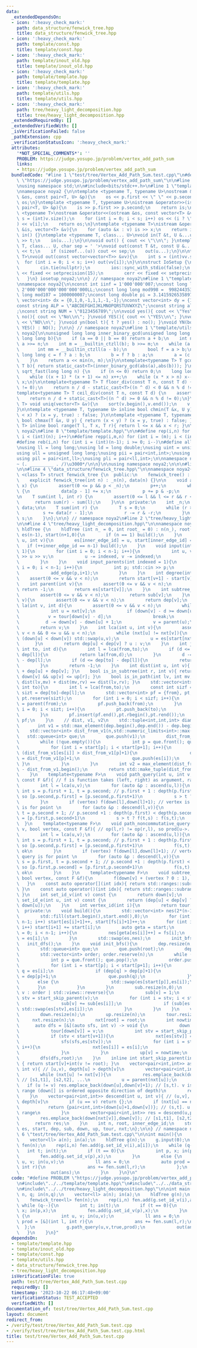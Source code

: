 ```yaml
---
data:
  _extendedDependsOn:
  - icon: ':heavy_check_mark:'
    path: data_structure/fenwick_tree.hpp
    title: data_structure/fenwick_tree.hpp
  - icon: ':heavy_check_mark:'
    path: template/const.hpp
    title: template/const.hpp
  - icon: ':heavy_check_mark:'
    path: template/inout_old.hpp
    title: template/inout_old.hpp
  - icon: ':heavy_check_mark:'
    path: template/template.hpp
    title: template/template.hpp
  - icon: ':heavy_check_mark:'
    path: template/utils.hpp
    title: template/utils.hpp
  - icon: ':heavy_check_mark:'
    path: tree/heavy_light_decomposition.hpp
    title: tree/heavy_light_decomposition.hpp
  _extendedRequiredBy: []
  _extendedVerifiedWith: []
  _isVerificationFailed: false
  _pathExtension: cpp
  _verificationStatusIcon: ':heavy_check_mark:'
  attributes:
    '*NOT_SPECIAL_COMMENTS*': ''
    PROBLEM: https://judge.yosupo.jp/problem/vertex_add_path_sum
    links:
    - https://judge.yosupo.jp/problem/vertex_add_path_sum
  bundledCode: "#line 1 \"test/tree/Vertex_Add_Path_Sum.test.cpp\"\n#define PROBLEM\
    \ \"https://judge.yosupo.jp/problem/vertex_add_path_sum\"\n\n#line 2 \"template/template.hpp\"\
    \nusing namespace std;\n\n#include<bits/stdc++.h>\n#line 1 \"template/inout_old.hpp\"\
    \nnamespace noya2 {\n\ntemplate <typename T, typename U>\nostream &operator<<(ostream\
    \ &os, const pair<T, U> &p){\n    os << p.first << \" \" << p.second;\n    return\
    \ os;\n}\ntemplate <typename T, typename U>\nistream &operator>>(istream &is,\
    \ pair<T, U> &p){\n    is >> p.first >> p.second;\n    return is;\n}\n\ntemplate\
    \ <typename T>\nostream &operator<<(ostream &os, const vector<T> &v){\n    int\
    \ s = (int)v.size();\n    for (int i = 0; i < s; i++) os << (i ? \" \" : \"\"\
    ) << v[i];\n    return os;\n}\ntemplate <typename T>\nistream &operator>>(istream\
    \ &is, vector<T> &v){\n    for (auto &x : v) is >> x;\n    return is;\n}\n\nvoid\
    \ in() {}\ntemplate <typename T, class... U>\nvoid in(T &t, U &...u){\n    cin\
    \ >> t;\n    in(u...);\n}\n\nvoid out() { cout << \"\\n\"; }\ntemplate <typename\
    \ T, class... U, char sep = ' '>\nvoid out(const T &t, const U &...u){\n    cout\
    \ << t;\n    if (sizeof...(u)) cout << sep;\n    out(u...);\n}\n\ntemplate<typename\
    \ T>\nvoid out(const vector<vector<T>> &vv){\n    int s = (int)vv.size();\n  \
    \  for (int i = 0; i < s; i++) out(vv[i]);\n}\n\nstruct IoSetup {\n    IoSetup(){\n\
    \        cin.tie(nullptr);\n        ios::sync_with_stdio(false);\n        cout\
    \ << fixed << setprecision(15);\n        cerr << fixed << setprecision(7);\n \
    \   }\n} iosetup_noya2;\n\n} // namespace noya2\n#line 1 \"template/const.hpp\"\
    \nnamespace noya2{\n\nconst int iinf = 1'000'000'007;\nconst long long linf =\
    \ 2'000'000'000'000'000'000LL;\nconst long long mod998 =  998244353;\nconst long\
    \ long mod107 = 1000000007;\nconst long double pi = 3.14159265358979323;\nconst\
    \ vector<int> dx = {0,1,0,-1,1,1,-1,-1};\nconst vector<int> dy = {1,0,-1,0,1,-1,-1,1};\n\
    const string ALP = \"ABCDEFGHIJKLMNOPQRSTUVWXYZ\";\nconst string alp = \"abcdefghijklmnopqrstuvwxyz\"\
    ;\nconst string NUM = \"0123456789\";\n\nvoid yes(){ cout << \"Yes\\n\"; }\nvoid\
    \ no(){ cout << \"No\\n\"; }\nvoid YES(){ cout << \"YES\\n\"; }\nvoid NO(){ cout\
    \ << \"NO\\n\"; }\nvoid yn(bool t){ t ? yes() : no(); }\nvoid YN(bool t){ t ?\
    \ YES() : NO(); }\n\n} // namespace noya2\n#line 1 \"template/utils.hpp\"\nnamespace\
    \ noya2{\n\nunsigned long long inner_binary_gcd(unsigned long long a, unsigned\
    \ long long b){\n    if (a == 0 || b == 0) return a + b;\n    int n = __builtin_ctzll(a);\
    \ a >>= n;\n    int m = __builtin_ctzll(b); b >>= m;\n    while (a != b) {\n \
    \       int mm = __builtin_ctzll(a - b);\n        bool f = a > b;\n        unsigned\
    \ long long c = f ? a : b;\n        b = f ? b : a;\n        a = (c - b) >> mm;\n\
    \    }\n    return a << min(n, m);\n}\n\ntemplate<typename T> T gcd_fast(T a,\
    \ T b){ return static_cast<T>(inner_binary_gcd(abs(a),abs(b))); }\n\nlong long\
    \ sqrt_fast(long long n) {\n    if (n <= 0) return 0;\n    long long x = sqrt(n);\n\
    \    while ((x + 1) * (x + 1) <= n) x++;\n    while (x * x > n) x--;\n    return\
    \ x;\n}\n\ntemplate<typename T> T floor_div(const T n, const T d) {\n    assert(d\
    \ != 0);\n    return n / d - static_cast<T>((n ^ d) < 0 && n % d != 0);\n}\n\n\
    template<typename T> T ceil_div(const T n, const T d) {\n    assert(d != 0);\n\
    \    return n / d + static_cast<T>((n ^ d) >= 0 && n % d != 0);\n}\n\ntemplate<typename\
    \ T> void uniq(vector<T> &v){\n    sort(v.begin(),v.end());\n    v.erase(unique(v.begin(),v.end()),v.end());\n\
    }\n\ntemplate <typename T, typename U> inline bool chmin(T &x, U y) { return (y\
    \ < x) ? (x = y, true) : false; }\n\ntemplate <typename T, typename U> inline\
    \ bool chmax(T &x, U y) { return (x < y) ? (x = y, true) : false; }\n\ntemplate<typename\
    \ T> inline bool range(T l, T x, T r){ return l <= x && x < r; }\n\n} // namespace\
    \ noya2\n#line 8 \"template/template.hpp\"\n\n#define rep(i,n) for (int i = 0;\
    \ i < (int)(n); i++)\n#define repp(i,m,n) for (int i = (m); i < (int)(n); i++)\n\
    #define reb(i,n) for (int i = (int)(n-1); i >= 0; i--)\n#define all(v) (v).begin(),(v).end()\n\
    \nusing ll = long long;\nusing ld = long double;\nusing uint = unsigned int;\n\
    using ull = unsigned long long;\nusing pii = pair<int,int>;\nusing pll = pair<ll,ll>;\n\
    using pil = pair<int,ll>;\nusing pli = pair<ll,int>;\n\nnamespace noya2{\n\n/*\u3000\
    ~ (. _________ . /)\u3000*/\n\n}\n\nusing namespace noya2;\n\n\n#line 2 \"data_structure/fenwick_tree.hpp\"\
    \n\n#line 4 \"data_structure/fenwick_tree.hpp\"\n\nnamespace noya2{\n\ntemplate\
    \ <class T> struct fenwick_tree {\n  public:\n    fenwick_tree() : _n(0) {}\n\
    \    explicit fenwick_tree(int n) : _n(n), data(n) {}\n\n    void add(int p, T\
    \ x) {\n        assert(0 <= p && p < _n);\n        p++;\n        while (p <= _n)\
    \ {\n            data[p - 1] += x;\n            p += p & -p;\n        }\n    }\n\
    \n    T sum(int l, int r) {\n        assert(0 <= l && l <= r && r <= _n);\n  \
    \      return sum(r) - sum(l);\n    }\n\n  private:\n    int _n;\n    vector<T>\
    \ data;\n\n    T sum(int r) {\n        T s = 0;\n        while (r > 0) {\n   \
    \         s += data[r - 1];\n            r -= r & -r;\n        }\n        return\
    \ s;\n    }\n};\n\n} // namespace noya2\n#line 2 \"tree/heavy_light_decomposition.hpp\"\
    \n\n#line 4 \"tree/heavy_light_decomposition.hpp\"\n\nnamespace noya2 {\n\nstruct\
    \ hldTree {\n    hldTree (int n_ = 0, int root_ = 0) : n(n_), root(root_), inner_edge_id(0),\
    \ es(n-1), start(n+1,0){\n        if (n == 1) build();\n    }\n    void add_edge(int\
    \ u, int v){\n        es[inner_edge_id] = u, start[inner_edge_id] = v;\n     \
    \   if (++inner_edge_id == n-1) build();\n    }\n    void input(int indexed =\
    \ 1){\n        for (int i = 0; i < n-1; i++){\n            int u, v; std::cin\
    \ >> u >> v;\n            u -= indexed, v -= indexed;\n            add_edge(u,v);\n\
    \        }\n    }\n    void input_parents(int indexed = 1){\n        for (int\
    \ i = 0; i < n-1; i++){\n            int p; std::cin >> p;\n            p -= indexed;\n\
    \            add_edge(p,i+1);\n        }\n    }\n    int degree(int v){\n    \
    \    assert(0 <= v && v < n);\n        return start[v+1] - start[v];\n    }\n\
    \    int parent(int v){\n        assert(0 <= v && v < n);\n        if (v == root)\
    \ return -1;\n        return es[start[v]];\n    }\n    int subtree_size(int v){\n\
    \        assert(0 <= v && v < n);\n        return sub[v];\n    }\n    int depth(int\
    \ v){\n        assert(0 <= v && v < n);\n        return dep[v];\n    }\n    int\
    \ la(int v, int d){\n        assert(0 <= v && v < n);\n        while (v != -1){\n\
    \            int u = nxt[v];\n            if (down[v] - d >= down[u]){\n     \
    \           v = tour[down[v] - d];\n                break;\n            }\n  \
    \          d -= down[v] - down[u] + 1;\n            v = parent(u);\n        }\n\
    \        return v;\n    }\n    int lca(int u, int v){\n        assert(0 <= v &&\
    \ v < n && 0 <= u && u < n);\n        while (nxt[u] != nxt[v]){\n            if\
    \ (down[u] < down[v]) std::swap(u,v);\n            u = es[start[nxt[u]]];\n  \
    \      }\n        return dep[u] < dep[v] ? u : v;\n    }\n    int jump(int from,\
    \ int to, int d){\n        int l = lca(from,to);\n        if (d <= dep[from] -\
    \ dep[l]){\n            return la(from,d);\n        }\n        d -= dep[from]\
    \ - dep[l];\n        if (d <= dep[to] - dep[l]){\n            return la(to,dep[to]-dep[l]-d);\n\
    \        }\n        return -1;\n    }\n    int dist(int u, int v){ return dep[lca(u,v)]*(-2)\
    \ + dep[u] + dep[v]; }\n    bool is_in_subtree(int r, int v){ return down[r] <\
    \ down[v] && up[v] <= up[r]; }\n    bool is_in_path(int lv, int mv, int rv){ return\
    \ dist(lv,mv) + dist(mv,rv) == dist(lv,rv); }\n    std::vector<int> path(int from,\
    \ int to){\n        int l = lca(from,to);\n        const int sizf = dep[from]-dep[l],\
    \ sizt = dep[to]-dep[l];\n        std::vector<int> pf = {from}, pt;\n        pf.reserve(sizf+1);\
    \ pt.reserve(sizt);\n        for (int i = 0; i < sizf; i++){\n            from\
    \ = parent(from);\n            pf.push_back(from);\n        }\n        for (int\
    \ i = 0; i < sizt; i++){\n            pt.push_back(to);\n            to = parent(to);\n\
    \        }\n        pf.insert(pf.end(),pt.rbegin(),pt.rend());\n        return\
    \ pf;\n    }\n    // dist, v1, v2\n    std::tuple<int,int,int> diameter(){\n \
    \       int v1 = std::max_element(dep.begin(),dep.end()) - dep.begin();\n    \
    \    std::vector<int> dist_from_v1(n,std::numeric_limits<int>::max());\n     \
    \   std::queue<int> que;\n        que.push(v1);\n        dist_from_v1[v1] = 0;\n\
    \        while (!que.empty()){\n            int p = que.front(); que.pop();\n\
    \            for (int i = start[p]; i < start[p+1]; i++){\n                if\
    \ (dist_from_v1[es[i]] > dist_from_v1[p]+1){\n                    dist_from_v1[es[i]]\
    \ = dist_from_v1[p]+1;\n                    que.push(es[i]);\n               \
    \ }\n            }\n        }\n        int v2 = max_element(dist_from_v1.begin(),dist_from_v1.end())\
    \ - dist_from_v1.begin();\n        return std::make_tuple(dist_from_v1[v2],v1,v2);\n\
    \    }\n    template<typename F>\n    void path_query(int u, int v, bool vertex,\
    \ const F &f){ // f is function takes (left, right) as argument, range = [left,right).\n\
    \        int l = lca(u,v);\n        for (auto &p : ascend(u,l)){\n           \
    \ int s = p.first + 1, t = p.second; // p.first + 1 : depth(p.first) > depth(p.second),\
    \ so [p.second,p.first] = [p.second,p.first+1)\n            s > t ? f(t,s) : f(s,t);\n\
    \        }\n        if (vertex) f(down[l],down[l]+1); // vertex is true : query\
    \ is for point \n        for (auto &p : descend(l,v)){\n            int s = p.first,\
    \ t = p.second + 1; // p.second +1 : depth(p.first) < depth(p.second), so [p.first,p.second]\
    \ = [p.first,p.second+1)\n            s > t ? f(t,s) : f(s,t);\n        }\n  \
    \  }\n    template<typename F>\n    void path_noncommutative_query(int u, int\
    \ v, bool vertex, const F &f){ // op(l,r) != op(r,l), so prod[u->...->v] != prod[v->...->u]\n\
    \        int l = lca(u,v);\n        for (auto &p : ascend(u,l)){\n           \
    \ int s = p.first + 1, t = p.second; // p.first + 1 : depth(p.first) > depth(p.second),\
    \ so [p.second,p.first] = [p.second,p.first+1)\n            f(s,t); // le > ri\
    \ ok\n        }\n        if (vertex) f(down[l],down[l]+1); // vertex is true :\
    \ query is for point \n        for (auto &p : descend(l,v)){\n            int\
    \ s = p.first, t = p.second + 1; // p.second +1 : depth(p.first) < depth(p.second),\
    \ so [p.first,p.second] = [p.first,p.second+1)\n            f(s,t); // le > ri\
    \ ok\n        }\n    }\n    template<typename F>\n    void subtree_query(int v,\
    \ bool vertex, const F &f){\n        f(down[v] + (vertex ? 0 : 1), up[v]);\n \
    \   }\n    const auto operator[](int idx){ return std::ranges::subrange(es.begin()+start[idx],es.begin()+start[idx+1]);\
    \ }\n    const auto operator()(int idx){ return std::ranges::subrange(es.begin()+start_skip_parent(idx),es.begin()+start[idx+1]);\
    \ }\n    int set_id_v(int v) const {\n        return down[v];\n    }\n    int\
    \ set_id_e(int u, int v) const {\n        return (dep[u] < dep[v] ? down[v] :\
    \ down[u]);\n    }\n    int vertex_id(int i){\n        return tour[i];\n    }\n\
    \  private:\n    void build(){\n        std::vector<int> nes(2*(n-1)), fs = start;\n\
    \        std::fill(start.begin(),start.end(),0);\n        for (int i = 0; i <\
    \ n-1; i++) start[es[i]+1]++, start[fs[i]+1]++;\n        for (int i = 0; i < n;\
    \ i++) start[i+1] += start[i];\n        auto geta = start;\n        for (int i\
    \ = 0; i < n-1; i++){\n            nes[geta[es[i]]++] = fs[i];\n            nes[geta[fs[i]]++]\
    \ = es[i];\n        }\n        std::swap(es,nes);\n        init_bfs();\n     \
    \   init_dfs();\n    }\n    void init_bfs(){\n        dep.resize(n,std::numeric_limits<int>::max());\n\
    \        std::queue<int> que;\n        que.push(root);\n        dep[root] = 0;\n\
    \        std::vector<int> order; order.reserve(n);\n        while (!que.empty()){\n\
    \            int p = que.front(); que.pop();\n            order.push_back(p);\n\
    \            for (int i = start[p]; i < start[p+1]; i++){\n                auto\
    \ q = es[i];\n                if (dep[q] > dep[p]+1){\n                    dep[q]\
    \ = dep[p]+1;\n                    que.push(q);\n                }\n         \
    \       else {\n                    std::swap(es[start[p]],es[i]);\n         \
    \       }\n            }\n        }\n        sub.resize(n,0);\n        for (int\
    \ v : order | std::views::reverse){\n            sub[v] = 1;\n            int\
    \ stv = start_skip_parent(v);\n            for (int i = stv; i < start[v+1]; i++){\n\
    \                sub[v] += sub[es[i]];\n                if (sub[es[stv]] < sub[es[i]])\
    \ std::swap(es[stv],es[i]);\n            }\n        }\n    }\n    void init_dfs(){\n\
    \        down.resize(n);\n        up.resize(n);\n        tour.resize(n);\n   \
    \     nxt.resize(n);\n        nxt[root] = root;\n        int nowtime = 0;\n  \
    \      auto dfs = [&](auto sfs, int v) -> void {\n            down[v] = nowtime++;\n\
    \            tour[down[v]] = v;\n            int stv = start_skip_parent(v);\n\
    \            if (stv < start[v+1]){\n                nxt[es[stv]] = nxt[v];\n\
    \                sfs(sfs,es[stv]);\n                for (int i = stv+1; i < start[v+1];\
    \ i++){\n                    nxt[es[i]] = es[i];\n                    sfs(sfs,es[i]);\n\
    \                }\n            }\n            up[v] = nowtime;\n        };\n\
    \        dfs(dfs,root);\n    }\n    inline int start_skip_parent(int v) const\
    \ { return start[v]+int(v != root); }\n    vector<pair<int,int>> ascend(int u,\
    \ int v){ // [u,v), depth[u] > depth[v]\n        vector<pair<int,int>> res;\n\
    \        while (nxt[u] != nxt[v]){\n            res.emplace_back(down[u],down[nxt[u]]);\
    \ // [s1,t1], [s2,t2], ...\n            u = parent(nxt[u]);\n        }\n     \
    \   if (u != v) res.emplace_back(down[u],down[v]+1); // [s,t). v is not in the\
    \ range (down[] is ordered opposite direction of depth)\n        return res;\n\
    \    }\n    vector<pair<int,int>> descend(int u, int v){ // (u,v], depth[u] <\
    \ depth[v]\n        if (u == v) return {};\n        if (nxt[u] == nxt[v]){\n \
    \           return {pair<int,int>(down[u]+1,down[v])}; // (s,t]. u is not in the\
    \ range\n        }\n        vector<pair<int,int>> res = descend(u,parent(nxt[v]));\n\
    \        res.emplace_back(down[nxt[v]],down[v]); // [s1,t1], [s2,t2], ...\n  \
    \      return res;\n    }\n    int n, root, inner_edge_id;\n    std::vector<int>\
    \ es, start, dep, sub, down, up, tour, nxt;\n};\n\n} // namespace noya2\n#line\
    \ 6 \"test/tree/Vertex_Add_Path_Sum.test.cpp\"\n\nint main(){\n    int n, q; in(n,q);\n\
    \    vector<ll> a(n); in(a);\n    hldTree g(n);\n    g.input(0);\n    fenwick_tree<ll>\
    \ fen(n);\n    rep(i,n) fen.add(g.set_id_v(i),a[i]);\n    while (q--){\n     \
    \   int t; in(t);\n        if (t == 0){\n            int p, x; in(p,x);\n    \
    \        fen.add(g.set_id_v(p),x);\n        }\n        else {\n            int\
    \ u, v; in(u,v);\n            ll ans = 0;\n            auto prod = [&](int l,\
    \ int r){\n                ans += fen.sum(l,r);\n            };\n            g.path_query(u,v,true,prod);\n\
    \            out(ans);\n        }\n    }\n}\n"
  code: "#define PROBLEM \"https://judge.yosupo.jp/problem/vertex_add_path_sum\"\n\
    \n#include\"../../template/template.hpp\"\n#include\"../../data_structure/fenwick_tree.hpp\"\
    \n#include\"../../tree/heavy_light_decomposition.hpp\"\n\nint main(){\n    int\
    \ n, q; in(n,q);\n    vector<ll> a(n); in(a);\n    hldTree g(n);\n    g.input(0);\n\
    \    fenwick_tree<ll> fen(n);\n    rep(i,n) fen.add(g.set_id_v(i),a[i]);\n   \
    \ while (q--){\n        int t; in(t);\n        if (t == 0){\n            int p,\
    \ x; in(p,x);\n            fen.add(g.set_id_v(p),x);\n        }\n        else\
    \ {\n            int u, v; in(u,v);\n            ll ans = 0;\n            auto\
    \ prod = [&](int l, int r){\n                ans += fen.sum(l,r);\n          \
    \  };\n            g.path_query(u,v,true,prod);\n            out(ans);\n     \
    \   }\n    }\n}"
  dependsOn:
  - template/template.hpp
  - template/inout_old.hpp
  - template/const.hpp
  - template/utils.hpp
  - data_structure/fenwick_tree.hpp
  - tree/heavy_light_decomposition.hpp
  isVerificationFile: true
  path: test/tree/Vertex_Add_Path_Sum.test.cpp
  requiredBy: []
  timestamp: '2023-10-22 06:17:48+09:00'
  verificationStatus: TEST_ACCEPTED
  verifiedWith: []
documentation_of: test/tree/Vertex_Add_Path_Sum.test.cpp
layout: document
redirect_from:
- /verify/test/tree/Vertex_Add_Path_Sum.test.cpp
- /verify/test/tree/Vertex_Add_Path_Sum.test.cpp.html
title: test/tree/Vertex_Add_Path_Sum.test.cpp
---
```

